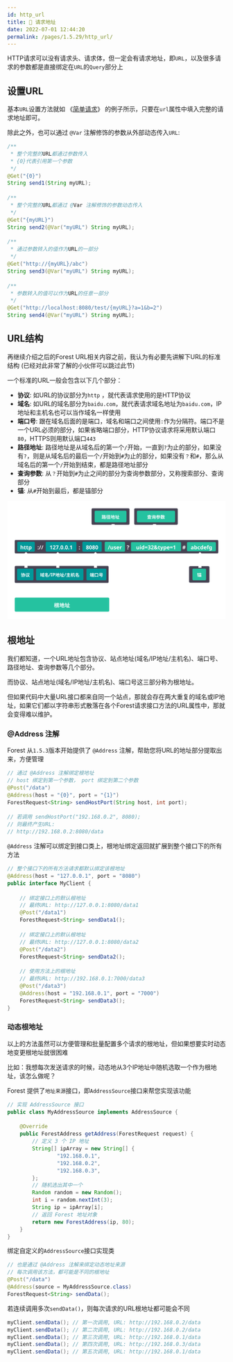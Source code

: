 ```yaml
---
id: http_url
title: 🚚 请求地址
date: 2022-07-01 12:44:20
permalink: /pages/1.5.29/http_url/
---
```


HTTP请求可以没有请求头、请求体，但一定会有请求地址，即`URL`，以及很多请求的参数都是直接绑定在`URL`的`Query`部分上

## 设置URL

基本`URL`设置方法就如 《[简单请求](/pages/1.5.28/build_interface/#简单请求)》 的例子所示，只要在`url`属性中填入完整的请求地址即可。

除此之外，也可以通过 `@Var` 注解修饰的参数从外部动态传入`URL`:

```java
/**
 * 整个完整的URL都通过参数传入
 * {0}代表引用第一个参数
 */
@Get("{0}")
String send1(String myURL);

/**
 * 整个完整的URL都通过 @Var 注解修饰的参数动态传入
 */
@Get("{myURL}")
String send2(@Var("myURL") String myURL);

/**
 * 通过参数转入的值作为URL的一部分
 */
@Get("http://{myURL}/abc")
String send3(@Var("myURL") String myURL);

/**
 * 参数转入的值可以作为URL的任意一部分
 */
@Get("http://localhost:8080/test/{myURL}?a=1&b=2")
String send4(@Var("myURL") String myURL);

```


## URL结构

再继续介绍之后的Forest URL相关内容之前，我认为有必要先讲解下URL的标准结构 (已经对此非常了解的小伙伴可以跳过此节)

一个标准的URL一般会包含以下几个部分：

- **协议**:  如URL的协议部分为`http` ，就代表请求使用的是HTTP协议
- **域名**:  如URL的域名部分为`baidu.com`，就代表请求域名地址为`baidu.com`，IP地址和主机名也可以当作域名一样使用
- **端口号**:  跟在域名后面的是端口，域名和端口之间使用`:`作为分隔符。端口不是一个URL必须的部分，如果省略端口部分，HTTP协议请求将采用默认端口`80`，HTTPS则用默认端口`443`
- **路径地址**:  路径地址是从域名后的第一个`/`开始，一直到`?`为止的部分，如果没有`?`，则是从域名后的最后一个`/`开始到`#`为止的部分，如果没有`？`和`#`，那么从域名后的第一个`/`开始到结束，都是路径地址部分
- **查询参数**:  从`？`开始到`#`为止之间的部分为查询参数部分，又称搜索部分、查询部分
- **锚**:  从`#`开始到最后，都是锚部分

<img class="img_margin img_padding img_shadow img_bg" src="/img/url_structure.svg" alt="url" />

## 根地址

我们都知道，一个URL地址包含协议、站点地址(域名/IP地址/主机名)、端口号、路径地址、查询参数等几个部分。

而协议、站点地址(域名/IP地址/主机名)、端口号这三部分称为根地址。

但如果代码中大量URL接口都来自同一个站点，那就会存在两大重复的域名或IP地址，如果它们都以字符串形式散落在各个Forest请求接口方法的URL属性中，那就会变得难以维护。

### @Address 注解

Forest 从`1.5.3`版本开始提供了 `@Address` 注解，帮助您将URL的地址部分提取出来，方便管理

```java
// 通过 @Address 注解绑定根地址
// host 绑定到第一个参数， port 绑定到第二个参数
@Post("/data")
@Address(host = "{0}", port = "{1}")
ForestRequest<String> sendHostPort(String host, int port);

// 若调用 sendHostPort("192.168.0.2", 8080);
// 则最终产生URL:
// http://192.168.0.2:8080/data
```

`@Address` 注解可以绑定到接口类上，根地址绑定返回就扩展到整个接口下的所有方法

```java
// 整个接口下的所有方法请求都默认绑定该根地址
@Address(host = "127.0.0.1", port = "8080")
public interface MyClient {

    // 绑定接口上的默认根地址
    // 最终URL: http://127.0.0.1:8080/data1
    @Post("/data1")
    ForestRequest<String> sendData1();

    // 绑定接口上的默认根地址
    // 最终URL: http://127.0.0.1:8080/data2
    @Post("/data2")
    ForestRequest<String> sendData2();

    // 使用方法上的根地址
    // 最终URL: http://192.168.0.1:7000/data3
    @Post("/data3")
    @Address(host = "192.168.0.1", port = "7000")
    ForestRequest<String> sendData3();
}
```

### 动态根地址

以上的方法虽然可以方便管理和批量配置多个请求的根地址，但如果想要实时动态地变更根地址就很困难

比如：我想每次发送请求的时候，动态地从3个IP地址中随机选取一个作为根地址，该怎么做呢？

Forest 提供了`地址来源`接口，即`AddressSource`接口来帮您实现该功能

```java
// 实现 AddressSource 接口
public class MyAddressSource implements AddressSource {

    @Override
    public ForestAddress getAddress(ForestRequest request) {
        // 定义 3 个 IP 地址
        String[] ipArray = new String[] {
                "192.168.0.1",
                "192.168.0.2",
                "192.168.0.3",
        };
        // 随机选出其中一个
        Random random = new Random();
        int i = random.nextInt(3);
        String ip = ipArray[i];
        // 返回 Forest 地址对象
        return new ForestAddress(ip, 80);
    }
}
```

绑定自定义的`AddressSource`接口实现类

```java
// 也是通过 @Address 注解来绑定动态地址来源
// 每次调用该方法，都可能是不同的根地址
@Post("/data")
@Address(source = MyAddressSource.class)
ForestRequest<String> sendData();
```

若连续调用多次`sendData()`，则每次请求的URL根地址都可能会不同

```java
myClient.sendData(); // 第一次调用, URL: http://192.168.0.2/data
myClient.sendData(); // 第二次调用, URL: http://192.168.0.2/data
myClient.sendData(); // 第三次调用, URL: http://192.168.0.1/data
myClient.sendData(); // 第四次调用, URL: http://192.168.0.3/data
myClient.sendData(); // 第五次调用, URL: http://192.168.0.1/data
```


